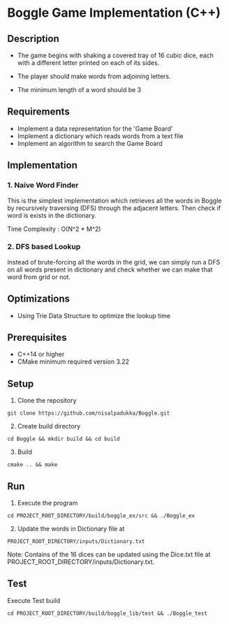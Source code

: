 # Boggle Game Implementation (C++)

## Description

* The game begins with shaking a covered tray of 16 cubic dice, each with a different letter printed on each of its sides.

* The player should make words from adjoining letters. 

* The minimum length of a word should be 3

## Requirements

* Implement a data representation for the 'Game Board'
* Implement a dictionary which reads words from a text file
* Implement an algorithm to search the Game Board

## Implementation

### 1. Naive Word Finder

This is the simplest implementation which retrieves all the words in Boggle by recursively traversing (DFS) through the adjacent letters. Then check if word is exists in the dictionary.

Time Complexity : O(N^2 * M^2)

### 2. DFS based Lookup

Instead of brute-forcing all the words in the grid, we can simply run a DFS on all words present in dictionary and check whether we can make that word from grid or not.

## Optimizations

* Using Trie Data Structure to optimize the lookup time

## Prerequisites

* C++14 or higher
* CMake minimum required version 3.22

## Setup

1. Clone the repository

```git clone https://github.com/nisalpadukka/Boggle.git```

2. Create build directory

```cd Boggle && mkdir build && cd build```

3. Build

```cmake .. && make```


## Run

1. Execute the program

```cd PROJECT_ROOT_DIRECTORY/build/boggle_ex/src && ./Boggle_ex```

2. Update the words in Dictionary file at

```PROJECT_ROOT_DIRECTORY/inputs/Dictionary.txt```

Note: Contains of the 16 dices can be updated using the Dice.txt file at PROJECT_ROOT_DIRECTORY/inputs/Dictionary.txt.


## Test

Execute Test build

```cd PROJECT_ROOT_DIRECTORY/build/boggle_lib/test && ./Boggle_test```



